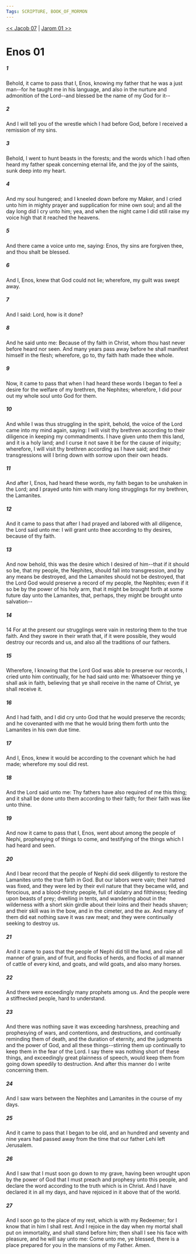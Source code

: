```yaml
---
Tags: SCRIPTURE, BOOK_OF_MORMON
---
```


[<< Jacob 07](BOOK_OF_MORMON/03_Jacob/Jacob_07.md) | [Jarom 01 >>](BOOK_OF_MORMON/05_The_Book_of_Jarom/Jarom_01.md)

# Enos 01

##### 1
 Behold, it came to pass that I, Enos, knowing my father that he was a just man--for he taught me in his language, and also in the nurture and admonition of the Lord--and blessed be the name of my God for it--
##### 2
 And I will tell you of the wrestle which I had before God, before I received a remission of my sins.
##### 3
 Behold, I went to hunt beasts in the forests; and the words which I had often heard my father speak concerning eternal life, and the joy of the saints, sunk deep into my heart.
##### 4
 And my soul hungered; and I kneeled down before my Maker, and I cried unto him in mighty prayer and supplication for mine own soul; and all the day long did I cry unto him; yea, and when the night came I did still raise my voice high that it reached the heavens.
##### 5
 And there came a voice unto me, saying: Enos, thy sins are forgiven thee, and thou shalt be blessed.
##### 6
 And I, Enos, knew that God could not lie; wherefore, my guilt was swept away.
##### 7
 And I said: Lord, how is it done?
##### 8
 And he said unto me: Because of thy faith in Christ, whom thou hast never before heard nor seen. And many years pass away before he shall manifest himself in the flesh; wherefore, go to, thy faith hath made thee whole.
##### 9
 Now, it came to pass that when I had heard these words I began to feel a desire for the welfare of my brethren, the Nephites; wherefore, I did pour out my whole soul unto God for them.
##### 10
 And while I was thus struggling in the spirit, behold, the voice of the Lord came into my mind again, saying: I will visit thy brethren according to their diligence in keeping my commandments. I have given unto them this land, and it is a holy land; and I curse it not save it be for the cause of iniquity; wherefore, I will visit thy brethren according as I have said; and their transgressions will I bring down with sorrow upon their own heads.
##### 11
 And after I, Enos, had heard these words, my faith began to be unshaken in the Lord; and I prayed unto him with many long strugglings for my brethren, the Lamanites.
##### 12
 And it came to pass that after I had prayed and labored with all diligence, the Lord said unto me: I will grant unto thee according to thy desires, because of thy faith.
##### 13
 And now behold, this was the desire which I desired of him--that if it should so be, that my people, the Nephites, should fall into transgression, and by any means be destroyed, and the Lamanites should not be destroyed, that the Lord God would preserve a record of my people, the Nephites; even if it so be by the power of his holy arm, that it might be brought forth at some future day unto the Lamanites, that, perhaps, they might be brought unto salvation--
##### 14
 14 For at the present our strugglings were vain in restoring them to the true faith. And they swore in their wrath that, if it were possible, they would destroy our records and us, and also all the traditions of our fathers.
##### 15
 Wherefore, I knowing that the Lord God was able to preserve our records, I cried unto him continually, for he had said unto me: Whatsoever thing ye shall ask in faith, believing that ye shall receive in the name of Christ, ye shall receive it.
##### 16
 And I had faith, and I did cry unto God that he would preserve the records; and he covenanted with me that he would bring them forth unto the Lamanites in his own due time.
##### 17
 And I, Enos, knew it would be according to the covenant which he had made; wherefore my soul did rest.
##### 18
 And the Lord said unto me: Thy fathers have also required of me this thing; and it shall be done unto them according to their faith; for their faith was like unto thine.
##### 19
 And now it came to pass that I, Enos, went about among the people of Nephi, prophesying of things to come, and testifying of the things which I had heard and seen.
##### 20
 And I bear record that the people of Nephi did seek diligently to restore the Lamanites unto the true faith in God. But our labors were vain; their hatred was fixed, and they were led by their evil nature that they became wild, and ferocious, and a blood-thirsty people, full of idolatry and filthiness; feeding upon beasts of prey; dwelling in tents, and wandering about in the wilderness with a short skin girdle about their loins and their heads shaven; and their skill was in the bow, and in the cimeter, and the ax. And many of them did eat nothing save it was raw meat; and they were continually seeking to destroy us.
##### 21
 And it came to pass that the people of Nephi did till the land, and raise all manner of grain, and of fruit, and flocks of herds, and flocks of all manner of cattle of every kind, and goats, and wild goats, and also many horses.
##### 22
 And there were exceedingly many prophets among us. And the people were a stiffnecked people, hard to understand.
##### 23
 And there was nothing save it was exceeding harshness, preaching and prophesying of wars, and contentions, and destructions, and continually reminding them of death, and the duration of eternity, and the judgments and the power of God, and all these things--stirring them up continually to keep them in the fear of the Lord. I say there was nothing short of these things, and exceedingly great plainness of speech, would keep them from going down speedily to destruction. And after this manner do I write concerning them.
##### 24
 And I saw wars between the Nephites and Lamanites in the course of my days.
##### 25
 And it came to pass that I began to be old, and an hundred and seventy and nine years had passed away from the time that our father Lehi left Jerusalem.
##### 26
 And I saw that I must soon go down to my grave, having been wrought upon by the power of God that I must preach and prophesy unto this people, and declare the word according to the truth which is in Christ. And I have declared it in all my days, and have rejoiced in it above that of the world.
##### 27
 And I soon go to the place of my rest, which is with my Redeemer; for I know that in him I shall rest. And I rejoice in the day when my mortal shall put on immortality, and shall stand before him; then shall I see his face with pleasure, and he will say unto me: Come unto me, ye blessed, there is a place prepared for you in the mansions of my Father. Amen.
